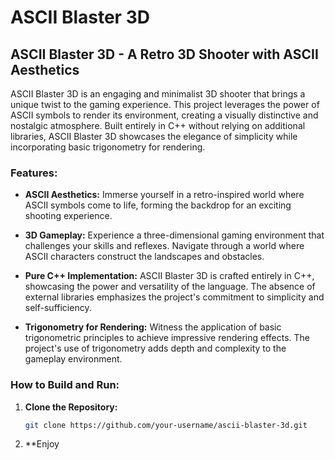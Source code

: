 # ASCII Blaster 3D

## ASCII Blaster 3D - A Retro 3D Shooter with ASCII Aesthetics

ASCII Blaster 3D is an engaging and minimalist 3D shooter that brings a unique twist to the gaming experience. This project leverages the power of ASCII symbols to render its environment, creating a visually distinctive and nostalgic atmosphere. Built entirely in C++ without relying on additional libraries, ASCII Blaster 3D showcases the elegance of simplicity while incorporating basic trigonometry for rendering.

### Features:

- **ASCII Aesthetics:** Immerse yourself in a retro-inspired world where ASCII symbols come to life, forming the backdrop for an exciting shooting experience.

- **3D Gameplay:** Experience a three-dimensional gaming environment that challenges your skills and reflexes. Navigate through a world where ASCII characters construct the landscapes and obstacles.

- **Pure C++ Implementation:** ASCII Blaster 3D is crafted entirely in C++, showcasing the power and versatility of the language. The absence of external libraries emphasizes the project's commitment to simplicity and self-sufficiency.

- **Trigonometry for Rendering:** Witness the application of basic trigonometric principles to achieve impressive rendering effects. The project's use of trigonometry adds depth and complexity to the gameplay environment.

### How to Build and Run:

1. **Clone the Repository:**
   ```bash
   git clone https://github.com/your-username/ascii-blaster-3d.git
   ```
2. \*\*Enjoy
